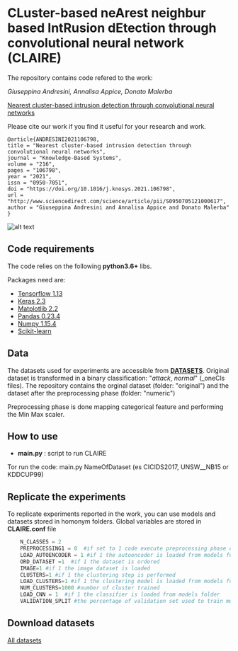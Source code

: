 # CLuster-based neArest neighbur based  IntRusion dEtection through convolutional neural network (CLAIRE)

The repository contains code refered to the work:


_Giuseppina Andresini, Annalisa Appice, Donato Malerba_

[Nearest cluster-based intrusion detection through convolutional neural networks](https://www.sciencedirect.com/science/article/pii/S0950705121000617) 

Please cite our work if you find it useful for your research and work.
```
@article{ANDRESINI2021106798,
title = "Nearest cluster-based intrusion detection through convolutional neural networks",
journal = "Knowledge-Based Systems",
volume = "216",
pages = "106798",
year = "2021",
issn = "0950-7051",
doi = "https://doi.org/10.1016/j.knosys.2021.106798",
url = "http://www.sciencedirect.com/science/article/pii/S0950705121000617",
author = "Giuseppina Andresini and Annalisa Appice and Donato Malerba"
}

```

![alt text](https://ars.els-cdn.com/content/image/1-s2.0-S0950705121000617-gr1_lrg.jpg)

## Code requirements

The code relies on the following **python3.6+** libs.

Packages need are:
* [Tensorflow 1.13](https://www.tensorflow.org/) 
* [Keras 2.3](https://github.com/keras-team/keras) 
* [Matplotlib 2.2](https://matplotlib.org/)
* [Pandas 0.23.4](https://pandas.pydata.org/)
* [Numpy 1.15.4](https://www.numpy.org/)
* [Scikit-learn](https://scikit-learn.org/stable/)

## Data
The datasets used for experiments are accessible from [__DATASETS__](https://drive.google.com/drive/folders/1ztckEt4Yk_CArkVL5y7U6gt7z1Nbl5YC?usp=sharing). Original dataset is transformed in a binary classification: "_attack_, _normal_" (_oneCls files).
The repository contains the orginal dataset (folder: "original") and  the dataset after the preprocessing phase (folder: "numeric") 

Preprocessing phase is done mapping categorical feature and performing the Min Max scaler.

## How to use
* __main.py__ : script to run CLAIRE

 Tor run the code: main.py NameOfDataset (es CICIDS2017, UNSW__NB15 or KDDCUP99)
 
 
  

## Replicate the experiments

To replicate experiments reported in the work, you can use models and datasets stored in homonym folders.
Global variables are stored in __CLAIRE.conf__  file 


```python
    N_CLASSES = 2
    PREPROCESSING1 = 0  #if set to 1 code execute preprocessing phase on original date
    LOAD_AUTOENCODER = 1 #if 1 the autoencoder is loaded from models folder
    ORD_DATASET =1  #if 1 the dataset is ordered
    IMAGE=1 #if 1 the image dataset is loaded
    CLUSTERS=1 #if 1 the clustering step is performed
    LOAD_CLUSTERS=1 #if 1 the clustering model is loaded from models folder
    NUM_CLUSTERS=1000 #number of cluster trained
    LOAD_CNN = 1  #if 1 the classifier is loaded from models folder
    VALIDATION_SPLIT #the percentage of validation set used to train models
```

## Download datasets

[All datasets](https://drive.google.com/drive/folders/1ztckEt4Yk_CArkVL5y7U6gt7z1Nbl5YC?usp=sharing)
